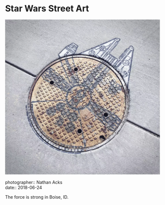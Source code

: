 # Star Wars Street Art

![A manhole cover transformed into the Millennium Falcon](assets/2018-06-24-star-wars-street-art.webp)

photographer:: Nathan Acks  
date:: 2018-06-24

The force is strong in Boise, ID.
